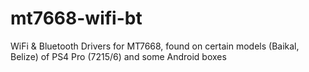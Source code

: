 # mt7668-wifi-bt
WiFi &amp; Bluetooth Drivers for MT7668, found on certain models (Baikal, Belize) of PS4 Pro (7215/6) and some Android boxes
